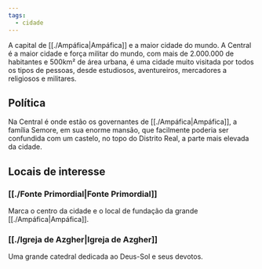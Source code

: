 ```yaml
---
tags:
  - cidade
---
```

A capital de [[./Ampáfica|Ampáfica]] e a maior cidade do mundo. A Central é a maior cidade e força militar do mundo, com mais de 2.000.000 de habitantes e 500km² de área urbana, é uma cidade muito visitada por todos os tipos de pessoas, desde estudiosos, aventureiros, mercadores a religiosos e militares.

## Política
Na Central é onde estão os governantes de [[./Ampáfica|Ampáfica]], a família Semore, em sua enorme mansão, que facilmente poderia ser confundida com um castelo, no topo do Distrito Real, a parte mais elevada da cidade.

## Locais de interesse
### [[./Fonte Primordial|Fonte Primordial]]
Marca o centro da cidade e o local de fundação da grande [[./Ampáfica|Ampáfica]].

### [[./Igreja de Azgher|Igreja de Azgher]]
Uma grande catedral dedicada ao Deus-Sol e seus devotos.